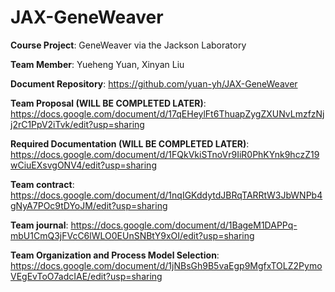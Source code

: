 # JAX-GeneWeaver

**Course Project**: GeneWeaver via the Jackson Laboratory

**Team Member**: Yueheng Yuan, Xinyan Liu

**Document Repository**: https://github.com/yuan-yh/JAX-GeneWeaver

**Team Proposal (WILL BE COMPLETED LATER)**: https://docs.google.com/document/d/17qEHeylFt6ThuapZygZXUNvLmzfzNjj2rC1PpV2iTvk/edit?usp=sharing

**Required Documentation (WILL BE COMPLETED LATER)**: https://docs.google.com/document/d/1FQkVkiSTnoVr9IiR0PhKYnk9hczZ19wCiuEXsvgONV4/edit?usp=sharing

**Team contract**:
https://docs.google.com/document/d/1nqIGKddytdJBRqTARRtW3JbWNPb4gNyA7POc9tDYoJM/edit?usp=sharing

**Team journal**:
https://docs.google.com/document/d/1BageM1DAPPq-mbU1CmQ3jFVcC6lWLO0EUnSNBtY9xOI/edit?usp=sharing

**Team Organization and Process Model Selection**:
https://docs.google.com/document/d/1jNBsGh9B5vaEgp9MgfxTOLZ2PymoVEgEvToO7adcIAE/edit?usp=sharing
